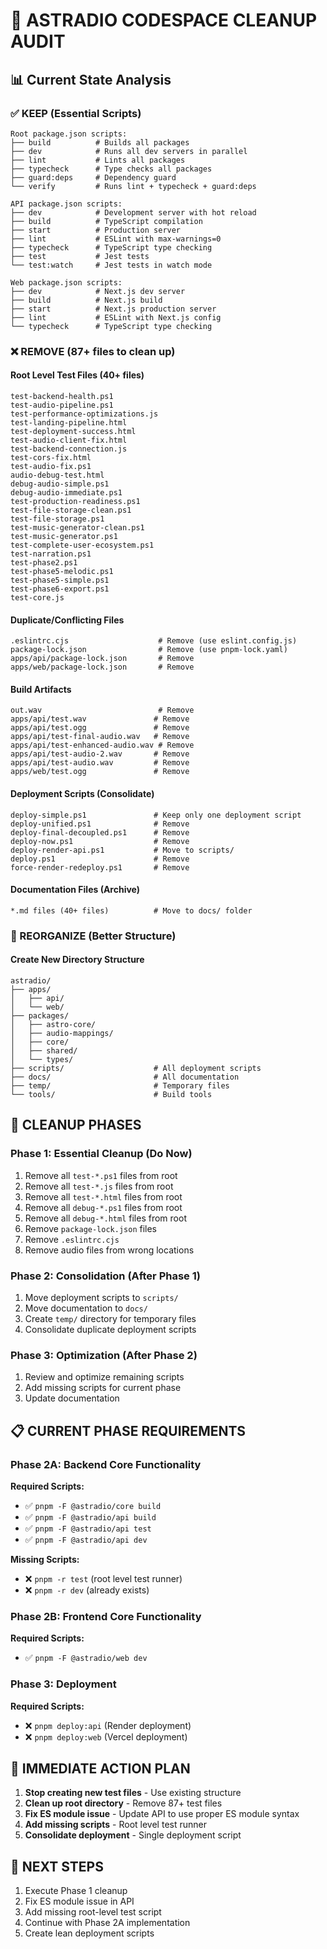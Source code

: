 # 🧹 ASTRADIO CODESPACE CLEANUP AUDIT

## 📊 **Current State Analysis**

### **✅ KEEP (Essential Scripts)**
```
Root package.json scripts:
├── build          # Builds all packages
├── dev            # Runs all dev servers in parallel  
├── lint           # Lints all packages
├── typecheck      # Type checks all packages
├── guard:deps     # Dependency guard
└── verify         # Runs lint + typecheck + guard:deps

API package.json scripts:
├── dev            # Development server with hot reload
├── build          # TypeScript compilation
├── start          # Production server
├── lint           # ESLint with max-warnings=0
├── typecheck      # TypeScript type checking
├── test           # Jest tests
└── test:watch     # Jest tests in watch mode

Web package.json scripts:
├── dev            # Next.js dev server
├── build          # Next.js build
├── start          # Next.js production server
├── lint           # ESLint with Next.js config
└── typecheck      # TypeScript type checking
```

### **❌ REMOVE (87+ files to clean up)**

#### **Root Level Test Files (40+ files)**
```
test-backend-health.ps1
test-audio-pipeline.ps1
test-performance-optimizations.js
test-landing-pipeline.html
test-deployment-success.html
test-audio-client-fix.html
test-backend-connection.js
test-cors-fix.html
test-audio-fix.ps1
audio-debug-test.html
debug-audio-simple.ps1
debug-audio-immediate.ps1
test-production-readiness.ps1
test-file-storage-clean.ps1
test-file-storage.ps1
test-music-generator-clean.ps1
test-music-generator.ps1
test-complete-user-ecosystem.ps1
test-narration.ps1
test-phase2.ps1
test-phase5-melodic.ps1
test-phase5-simple.ps1
test-phase6-export.ps1
test-core.js
```

#### **Duplicate/Conflicting Files**
```
.eslintrc.cjs                    # Remove (use eslint.config.js)
package-lock.json                # Remove (use pnpm-lock.yaml)
apps/api/package-lock.json       # Remove
apps/web/package-lock.json       # Remove
```

#### **Build Artifacts**
```
out.wav                          # Remove
apps/api/test.wav               # Remove
apps/api/test.ogg               # Remove
apps/api/test-final-audio.wav   # Remove
apps/api/test-enhanced-audio.wav # Remove
apps/api/test-audio-2.wav       # Remove
apps/api/test-audio.wav         # Remove
apps/web/test.ogg               # Remove
```

#### **Deployment Scripts (Consolidate)**
```
deploy-simple.ps1               # Keep only one deployment script
deploy-unified.ps1              # Remove
deploy-final-decoupled.ps1      # Remove
deploy-now.ps1                  # Remove
deploy-render-api.ps1           # Move to scripts/
deploy.ps1                      # Remove
force-render-redeploy.ps1       # Remove
```

#### **Documentation Files (Archive)**
```
*.md files (40+ files)          # Move to docs/ folder
```

### **🔄 REORGANIZE (Better Structure)**

#### **Create New Directory Structure**
```
astradio/
├── apps/
│   ├── api/
│   └── web/
├── packages/
│   ├── astro-core/
│   ├── audio-mappings/
│   ├── core/
│   ├── shared/
│   └── types/
├── scripts/                    # All deployment scripts
├── docs/                       # All documentation
├── temp/                       # Temporary files
└── tools/                      # Build tools
```

## 🎯 **CLEANUP PHASES**

### **Phase 1: Essential Cleanup (Do Now)**
1. Remove all `test-*.ps1` files from root
2. Remove all `test-*.js` files from root  
3. Remove all `test-*.html` files from root
4. Remove all `debug-*.ps1` files from root
5. Remove all `debug-*.html` files from root
6. Remove `package-lock.json` files
7. Remove `.eslintrc.cjs`
8. Remove audio files from wrong locations

### **Phase 2: Consolidation (After Phase 1)**
1. Move deployment scripts to `scripts/`
2. Move documentation to `docs/`
3. Create `temp/` directory for temporary files
4. Consolidate duplicate deployment scripts

### **Phase 3: Optimization (After Phase 2)**
1. Review and optimize remaining scripts
2. Add missing scripts for current phase
3. Update documentation

## 📋 **CURRENT PHASE REQUIREMENTS**

### **Phase 2A: Backend Core Functionality**
**Required Scripts:**
- ✅ `pnpm -F @astradio/core build`
- ✅ `pnpm -F @astradio/api build` 
- ✅ `pnpm -F @astradio/api test`
- ✅ `pnpm -F @astradio/api dev`

**Missing Scripts:**
- ❌ `pnpm -r test` (root level test runner)
- ❌ `pnpm -r dev` (already exists)

### **Phase 2B: Frontend Core Functionality**
**Required Scripts:**
- ✅ `pnpm -F @astradio/web dev`

### **Phase 3: Deployment**
**Required Scripts:**
- ❌ `pnpm deploy:api` (Render deployment)
- ❌ `pnpm deploy:web` (Vercel deployment)

## 🚀 **IMMEDIATE ACTION PLAN**

1. **Stop creating new test files** - Use existing structure
2. **Clean up root directory** - Remove 87+ test files
3. **Fix ES module issue** - Update API to use proper ES module syntax
4. **Add missing scripts** - Root level test runner
5. **Consolidate deployment** - Single deployment script

## 📝 **NEXT STEPS**

1. Execute Phase 1 cleanup
2. Fix ES module issue in API
3. Add missing root-level test script
4. Continue with Phase 2A implementation
5. Create lean deployment scripts
